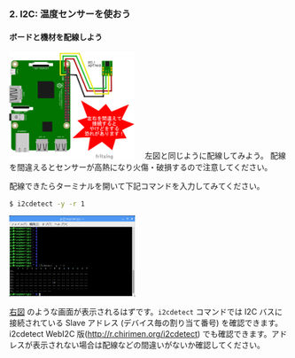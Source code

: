 ### 2. I2C: 温度センサーを使おう
#### ボードと機材を配線しよう

<img src="imgs/section2/schematic_warning.png" width="45%">　
左図と同じように配線してみよう。
配線を間違えるとセンサーが高熱になり火傷・破損するので注意してください。

配線できたらターミナルを開いて下記コマンドを入力してみてください。

```sh
$ i2cdetect -y -r 1
```

<img src="imgs/section2/ADT7410.png" width="45%">

[右図](imgs/section2/ADT7410.png) のような画面が表示されるはずです。`i2cdetect` コマンドでは I2C バスに接続されている Slave アドレス (デバイス毎の割り当て番号) を確認できます。i2cdetect WebI2C 版(http://r.chirimen.org/i2cdetect) でも確認できます。アドレスが表示されない場合は配線などの間違いがないか確認してください。


